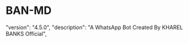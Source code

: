 # BAN-MD
  "version": "4.5.0",
  "description": "A WhatsApp Bot Created By KHAREL BANKS  Official",

